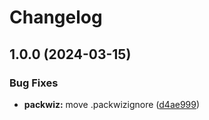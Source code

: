 # Changelog

## 1.0.0 (2024-03-15)


### Bug Fixes

* **packwiz:** move .packwizignore ([d4ae999](https://github.com/raizyr/smp-modpack/commit/d4ae999b6f0e9791ed6f0aafefeb84ab5af94b0d))

